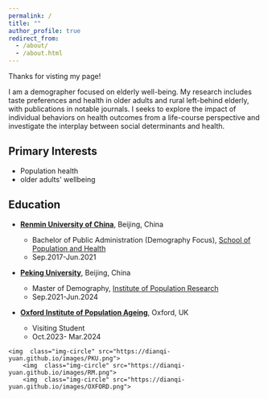 ```yaml
---
permalink: /
title: ""
author_profile: true
redirect_from: 
  - /about/
  - /about.html
---
```


Thanks for visting my page! 

I am a demographer focused on elderly well-being. My research includes taste preferences and health in older adults and rural left-behind elderly, with publications in notable journals. I seeks to explore the impact of individual behaviors on health outcomes from a life-course perspective and investigate the interplay between social determinants and health. 

Primary Interests
------
- Population health
- older adults' wellbeing

Education
------

- **[Renmin University of China](https://en.ruc.edu.cn/)**, Beijing, China
  - Bachelor of Public Administration (Demography Focus), [School of Population and Health](http://sph.ruc.edu.cn/index.htm)
  - Sep.2017-Jun.2021  

- **[Peking University](https://english.pku.edu.cn/)**, Beijing, China
  - Master of Demography, [Institute of Population Research](https://ipr.pku.edu.cn/)   
  - Sep.2021-Jun.2024
                 

- **[Oxford Institute of Population Ageing](https://www.ageing.ox.ac.uk/)**, Oxford, UK
  -  Visiting Student   
  -  Oct.2023- Mar.2024
                                                                         
<div class="text-center">
<div class="row">

	<img  class="img-circle" src="https://dianqi-yuan.github.io/images/PKU.png">
        <img  class="img-circle" src="https://dianqi-yuan.github.io/images/RM.png">
        <img  class="img-circle" src="https://dianqi-yuan.github.io/images/OXFORD.png">
	

</div></div>
